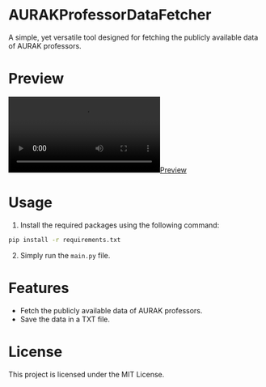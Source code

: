 # AURAKProfessorDataFetcher
A simple, yet versatile tool designed for fetching the publicly available data of AURAK professors.

# Preview
[![Preview](https://github.com/theAbdoSabbagh/AURAKProfessorDataFetcher/raw/main/preview/preview.mp4)](https://github.com/theAbdoSabbagh/AURAKProfessorDataFetcher/raw/main/preview/preview.mp4)

# Usage
1. Install the required packages using the following command:
```bash
pip install -r requirements.txt
```
2. Simply run the `main.py` file.

# Features
- Fetch the publicly available data of AURAK professors.
- Save the data in a TXT file.

# License
This project is licensed under the MIT License.
